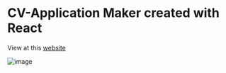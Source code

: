 # CV-Application Maker created with React 

View at this [website](https://cv-maker-fm8l.vercel.app/)

![image](https://github.com/macaroonforu/CV-Maker/assets/121368271/0300aa17-f5ab-4181-b5aa-d5c22eafd641)

